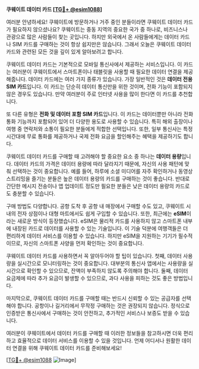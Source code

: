 **쿠웨이트 데이터 카드 [[TG💪+ @esim1088](https://t.me/s/esim1088)]**

여러분 안녕하세요! 쿠웨이트에 방문하거나 거주 중인 분들이라면 쿠웨이트 데이터 카드가 필요하지 않으셨나요? 쿠웨이트는 중동 지역의 중요한 국가 중 하나로, 비즈니스나 관광으로 많은 사람들이 찾는 곳입니다. 하지만 외국에서 온 사람들에게는 데이터 카드나 SIM 카드를 구매하는 것이 항상 쉽지만은 않습니다. 그래서 오늘은 쿠웨이트 데이터 카드와 관련된 모든 것을 깊이 있게 알아보려고 합니다.

쿠웨이트 데이터 카드는 기본적으로 모바일 통신사에서 제공하는 서비스입니다. 이 카드는 여러분이 쿠웨이트에서 스마트폰이나 태블릿을 사용할 때 필요한 데이터 연결을 제공해줍니다. 데이터 카드에는 여러 가지 종류가 있습니다. 가장 일반적인 것은 **데이터 전용 SIM 카드**입니다. 이 카드는 단순히 데이터 통신만을 위한 것이며, 전화 기능이 포함되지 않은 경우도 있습니다. 만약 여러분이 주로 인터넷 사용을 많이 한다면 이 카드를 추천합니다.

또 다른 유형은 **전화 및 데이터 포함 SIM 카드**입니다. 이 카드는 데이터뿐만 아니라 전화 통화 기능까지 포함되어 있어 더 다양한 용도로 사용할 수 있습니다. 특히 해외 출장이나 여행 중 연락처와 소통이 필요한 분들에게 적합한 선택입니다. 또한, 일부 통신사는 특정 시간대에 무료 통화를 제공하거나 국제 전화 요금을 할인해주는 혜택을 제공하기도 합니다.

쿠웨이트 데이터 카드를 구매할 때 고려해야 할 중요한 요소 중 하나는 **데이터 용량**입니다. 데이터 카드의 가격은 데이터 용량에 따라 달라지기 때문에, 자신의 사용 패턴에 맞춰 선택하는 것이 중요합니다. 예를 들어, 하루에 소셜 미디어를 자주 확인하거나 동영상 스트리밍을 즐기는 분들은 높은 데이터 용량의 카드를 구매하는 것이 좋습니다. 반대로 간단한 메시지 전송이나 앱 업데이트 정도만 필요한 분들은 낮은 데이터 용량의 카드로도 충분할 수 있습니다.

구매 방법도 다양합니다. 공항 도착 후 공항 내 매장에서 구매할 수도 있고, 쿠웨이트 시내의 전자 상점이나 대형 마트에서도 쉽게 구입할 수 있습니다. 또한, 최근에는 **eSIM**이라는 새로운 방식이 등장했습니다. eSIM은 물리적 카드를 사용하지 않고 스마트폰 내부에 내장된 카드로 데이터를 사용할 수 있는 기술입니다. 이 기술 덕분에 여행객들은 더 편리하게 데이터 서비스를 이용할 수 있습니다. 하지만 eSIM을 지원하는 기기가 필수적이므로, 자신의 스마트폰 사양을 먼저 확인하는 것이 중요합니다.

쿠웨이트 데이터 카드를 사용하면서 꼭 알아두어야 할 팁이 있습니다. 첫째, 데이터 사용량을 실시간으로 모니터링하는 것이 중요합니다. 대부분의 통신사 앱에서는 사용량을 실시간으로 확인할 수 있으므로, 잔액이 부족하지 않도록 주의해야 합니다. 둘째, 데이터 요금제에 따라 추가 요금이 발생할 수 있으므로, 과다 사용을 피하는 것도 좋은 방법입니다.

마지막으로, 쿠웨이트 데이터 카드를 구매할 때는 반드시 신뢰할 수 있는 공급자를 선택해야 합니다. 공항이나 길거리에서 무작정 구매하는 것은 권장되지 않습니다. 정식으로 인증받은 통신사에서 구매하는 것이 안전하고, 추가적인 서비스나 보증도 받을 수 있습니다.

여러분이 쿠웨이트에서 데이터 카드를 구매할 때 이러한 정보들을 참고하시면 더욱 편리하고 효율적으로 데이터 서비스를 이용할 수 있을 것입니다. 언제 어디서나 원활한 데이터 연결을 위해 쿠웨이트 데이터 카드를 준비해보세요!

[[TG💪+ @esim1088](https://t.me/s/esim1088) ![Image](https://i.postimg.cc/Y0z9fWf4/image.png)]